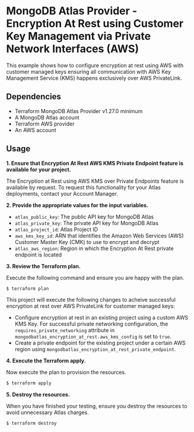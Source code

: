 # MongoDB Atlas Provider - Encryption At Rest using Customer Key Management via Private Network Interfaces (AWS)
This example shows how to configure encryption at rest using AWS with customer managed keys ensuring all communication with AWS Key Management Service (KMS) happens exclusively over AWS PrivateLink.

## Dependencies

* Terraform MongoDB Atlas Provider v1.27.0 minimum
* A MongoDB Atlas account 
* Terraform AWS provider
* An AWS account

## Usage

**1\. Ensure that Encryption At Rest AWS KMS Private Endpoint feature is available for your project.**

The Encryption at Rest using AWS KMS over Private Endpoints feature is available by request. To request this functionality for your Atlas deployments, contact your Account Manager.

**2\. Provide the appropriate values for the input variables.**

- `atlas_public_key`: The public API key for MongoDB Atlas
- `atlas_private_key`: The private API key for MongoDB Atlas
- `atlas_project_id`: Atlas Project ID
- `aws_kms_key_id`: ARN that identifies the Amazon Web Services (AWS) Customer Master Key (CMK) to use to encrypt and decrypt
- `atlas_aws_region`: Region in which the Encryption At Rest private endpoint is located

**3\. Review the Terraform plan.**

Execute the following command and ensure you are happy with the plan.

``` bash
$ terraform plan
```
This project will execute the following changes to acheive successful encryption at rest over AWS PrivateLink for customer managed keys:

- Configure encryption at rest in an existing project using a custom AWS KMS Key. For successful private networking configuration, the `requires_private_networking` attribute in `mongodbatlas_encryption_at_rest.aws_kms_config` is set to `true`.
- Create a private endpoint for the existing project under a certain AWS region using `mongodbatlas_encryption_at_rest_private_endpoint`. 

**4\. Execute the Terraform apply.**

Now execute the plan to provision the resources.

``` bash
$ terraform apply
```

**5\. Destroy the resources.**

When you have finished your testing, ensure you destroy the resources to avoid unnecessary Atlas charges.

``` bash
$ terraform destroy
```

